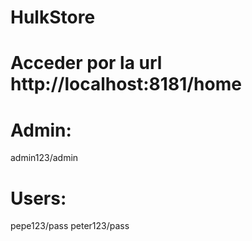 # HulkStore

# Acceder por la url http://localhost:8181/home

# Admin:
admin123/admin

# Users:
 pepe123/pass
 peter123/pass
